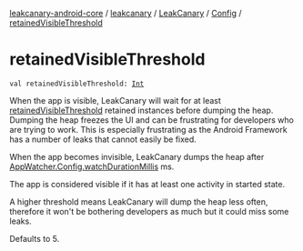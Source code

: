 [leakcanary-android-core](../../../index.md) / [leakcanary](../../index.md) / [LeakCanary](../index.md) / [Config](index.md) / [retainedVisibleThreshold](./retained-visible-threshold.md)

# retainedVisibleThreshold

`val retainedVisibleThreshold: `[`Int`](https://kotlinlang.org/api/latest/jvm/stdlib/kotlin/-int/index.html)

When the app is visible, LeakCanary will wait for at least
[retainedVisibleThreshold](./retained-visible-threshold.md) retained instances before dumping the heap. Dumping the heap
freezes the UI and can be frustrating for developers who are trying to work. This is
especially frustrating as the Android Framework has a number of leaks that cannot easily
be fixed.

When the app becomes invisible, LeakCanary dumps the heap after
[AppWatcher.Config.watchDurationMillis](#) ms.

The app is considered visible if it has at least one activity in started state.

A higher threshold means LeakCanary will dump the heap less often, therefore it won't be
bothering developers as much but it could miss some leaks.

Defaults to 5.

